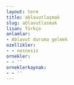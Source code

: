 ```yaml
---
layout: term
title: ablavutlaşmak
slug: ablavutlasmak
lisan: Türkçe
anlamlar:
- Ablavut duruma gelmek
ozellikler:
- - nesnesiz
ornekler:
- - ''
orneklerkaynak:
- - ''
---
```

